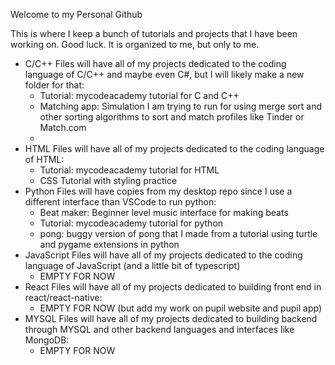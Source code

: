 Welcome to my Personal Github

This is where I keep a bunch of tutorials and projects that I have been working on. Good luck. It is organized to me, but only to me. 

- C/C++ Files will have all of my projects dedicated to the coding language of C/C++ and maybe even C#, but I will likely make a new folder for that:
  - Tutorial: mycodeacademy tutorial for C and C++ 
  - Matching app: Simulation I am trying to run for using merge sort and other sorting algorithms to sort and match profiles like Tinder or Match.com
  - 
- HTML Files will have all of my projects dedicated to the coding language of HTML:
  - Tutorial: mycodeacademy tutorial for HTML 
  - CSS Tutorial with styling practice
- Python Files will have copies from my desktop repo since I use a different interface than VSCode to run python: 
  - Beat maker: Beginner level music interface for making beats
  - Tutorial: mycodeacademy tutorial for python
  - pong: buggy version of pong that I made from a tutorial using turtle and pygame extensions in python
- JavaScript Files will have all of my projects dedicated to the coding language of JavaScript (and a little bit of typescript)
  - EMPTY FOR NOW 
- React Files will have all of my projects dedicated to building front end in react/react-native:
  - EMPTY FOR NOW (but add my work on pupil website and pupil app) 
- MYSQL Files will have all of my projects dedicated to building backend through MYSQL and other backend languages and interfaces like MongoDB:
  - EMPTY FOR NOW
